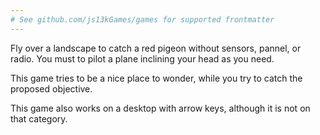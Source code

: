 ```yaml
---
# See github.com/js13kGames/games for supported frontmatter
---
```

Fly over a landscape to catch a red pigeon without sensors, pannel, or radio. You must to pilot a plane inclining your head as you need.

This game tries to be a nice place to wonder, while you try to catch the proposed objective.

This game also works on a desktop with arrow keys, although it is not on that category.